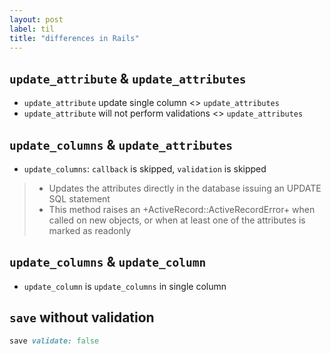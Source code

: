 ```yaml
---
layout: post
label: til
title: "differences in Rails"
---
```


## `update_attribute` & `update_attributes`
- `update_attribute` update single column <> `update_attributes`
- `update_attribute` will not perform validations <> `update_attributes`
## `update_columns` & `update_attributes`
- `update_columns`: `callback` is skipped, `validation` is skipped
> + Updates the attributes directly in the database issuing an UPDATE SQL statement
> + This method raises an +ActiveRecord::ActiveRecordError+ when called on new objects, or when at least one of the attributes is marked as readonly
## `update_columns` & `update_column`
- `update_column` is `update_columns` in single column
## `save` without validation
```ruby
save validate: false
```


